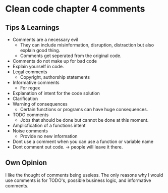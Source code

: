 # Clean code chapter 4 comments

## Tips & Learnings
- Comments are a necessary evil
    - They can include misinformation, disruption, distraction but also explain good thing.
    - Comments get seperated from the original code.
- Comments do not make up for bad code
- Explain yourself in code.
- Legal comments
    - Copyright, authorship statements
- Informative comments
    - For regex 
- Explanation of intent for the code solution
- Clarification
- Warning of consequences 
    - Certain functions or programs can have huge consequences.
- TODO comments
    - Jobs that should be done but cannot be done at this moment.
- Amplicfication of a functions intent
- Noise comments
    - Provide no new information
- Dont use a comment when you can use a function or variable name
- Dont comment out code. -> people will leave it there.

## Own Opinion
I like the thought of comments being useless. The only reasons why I would use comments is for TODO's, possible business logic, and informative comments.


